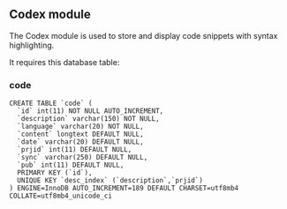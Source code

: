 ## Codex module

The Codex module is used to store and display code snippets with syntax highlighting.

It requires this database table:

### code
```
CREATE TABLE `code` (
  `id` int(11) NOT NULL AUTO_INCREMENT,
  `description` varchar(150) NOT NULL,
  `language` varchar(20) NOT NULL,
  `content` longtext DEFAULT NULL,
  `date` varchar(20) DEFAULT NULL,
  `prjid` int(11) DEFAULT NULL,
  `sync` varchar(250) DEFAULT NULL,
  `pub` int(11) DEFAULT NULL,
  PRIMARY KEY (`id`),
  UNIQUE KEY `desc_index` (`description`,`prjid`)
) ENGINE=InnoDB AUTO_INCREMENT=189 DEFAULT CHARSET=utf8mb4 COLLATE=utf8mb4_unicode_ci
```

